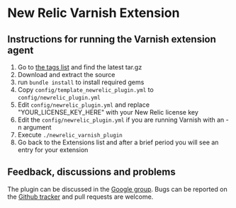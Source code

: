 # New Relic Varnish Extension

## Instructions for running the Varnish extension agent

1. Go to [the tags list](https://github.com/varnish/newrelic_varnish_plugin/tags) and find the latest tar.gz
2. Download and extract the source
3. run `bundle install` to install required gems
4. Copy `config/template_newrelic_plugin.yml` to `config/newrelic_plugin.yml`
5. Edit `config/newrelic_plugin.yml` and replace "YOUR_LICENSE_KEY_HERE" with your New Relic license key
6. Edit the `config/newrelic_plugin.yml` if you are running Varnish
   with an -n argument
7. Execute `./newrelic_varnish_plugin`
8. Go back to the Extensions list and after a brief period you will see an entry for your extension

## Feedback, discussions and problems

The plugin can be discussed in the [Google group][group].  Bugs can be
reported on the [Github tracker][ghbugs] and pull requests are welcome.

  [group]: https://groups.google.com/a/varnish-software.com/forum/#!forum/newrelic
  [ghbugs]: https://github.com/varnish/newrelic_varnish_plugin/issues
